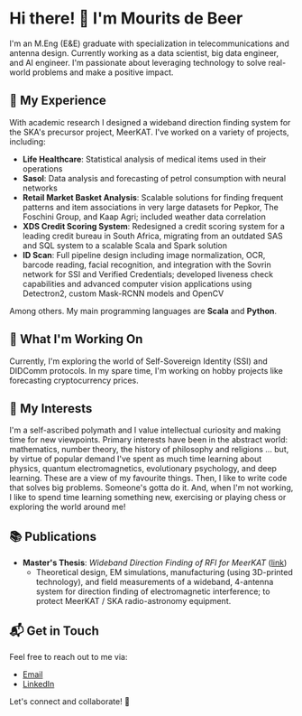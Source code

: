 # Hi there! 👋 I'm Mourits de Beer

I'm an M.Eng (E&E) graduate with specialization in telecommunications and antenna design. Currently working as a data scientist, big data engineer, and AI engineer. I'm passionate about leveraging technology to solve real-world problems and make a positive impact.

## 🚀 My Experience

With academic research I designed a wideband direction finding system for the SKA's precursor project, MeerKAT. I've worked on a variety of projects, including:

- **Life Healthcare**: Statistical analysis of medical items used in their operations
- **Sasol**: Data analysis and forecasting of petrol consumption with neural networks
- **Retail Market Basket Analysis**: Scalable solutions for finding frequent patterns and item associations in very large datasets for Pepkor, The Foschini Group, and Kaap Agri; included weather data correlation
- **XDS Credit Scoring System**: Redesigned a credit scoring system for a leading credit bureau in South Africa, migrating from an outdated SAS and SQL system to a scalable Scala and Spark solution
- **ID Scan**: Full pipeline design including image normalization, OCR, barcode reading, facial recognition, and integration with the Sovrin network for SSI and Verified Credentials; developed liveness check capabilities and advanced computer vision applications using Detectron2, custom Mask-RCNN models and OpenCV

Among others. My main programming languages are **Scala** and **Python**.

## 🌱 What I'm Working On

Currently, I'm exploring the world of Self-Sovereign Identity (SSI) and DIDComm protocols. In my spare time, I'm working on hobby projects like forecasting cryptocurrency prices.

## 🎨 My Interests

I'm a self-ascribed polymath and I value intellectual curiosity and making time for new viewpoints. Primary interests have been in the abstract world: mathematics, number theory, the history of philosophy and religions ... but, by virtue of popular demand I've spent as much time learning about physics, quantum electromagnetics, evolutionary psychology, and deep learning. These are a view of my favourite things. Then, I like to write code that solves big problems. Someone's gotta do it. And, when I'm not working, I like to spend time learning something new, exercising or playing chess or exploring the world around me!

## 📚 Publications

- **Master's Thesis**: *Wideband Direction Finding of RFI for MeerKAT* ([link](https://scholar.sun.ac.za/handle/10019.1/101179))
  - Theoretical design, EM simulations, manufacturing (using 3D-printed technology), and field measurements of a wideband, 4-antenna system for direction finding of electromagnetic interference; to protect MeerKAT / SKA radio-astronomy equipment.

## 📬 Get in Touch

Feel free to reach out to me via:

- [Email](mailto:ff137@proton.me)
- [LinkedIn](https://www.linkedin.com/in/mourits-de-beer-498b56246/)

Let's connect and collaborate! 🚀
